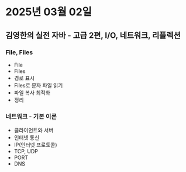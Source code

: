 # 2025년 03월 02일

## 김영한의 실전 자바 - 고급 2편, I/O, 네트워크, 리플렉션

### File, Files

- File
- Files
- 경로 표시
- Files로 문자 파일 읽기
- 파일 복사 최적화
- 정리

### 네트워크 - 기본 이론

- 클라이언트와 서버
- 인터넷 통신
- IP(인터넷 프로토콜)
- TCP, UDP
- PORT
- DNS
